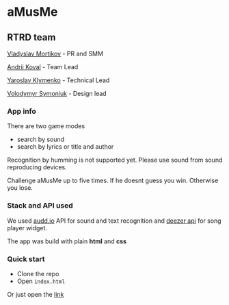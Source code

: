 # aMusMe
## RTRD team
[Vladyslav Mortikov]() - PR and SMM

[Andrii Koval]() - Team Lead

[Yaroslav Klymenko]() - Technical Lead

[Volodymyr Symoniuk]() - Design lead

### App info
There are two game modes
- search by sound
- search by lyrics or title and author

Recognition by humming is not supported yet. Please use sound from sound reproducing devices.

Challenge aMusMe up to five times. If he doesnt guess you win. Otherwise you lose.

### Stack and API used

We used [audd.io](https://audd.io/) API for sound and text recognition and [deezer api](https://rapidapi.com/deezerdevs/api/deezer-1) for song player widget.

The app was build with plain __html__ and __css__

### Quick start
- Clone the repo
- Open ```index.html```

Or just open the [link](https://ziovio.github.io/akinatorRTRD/) 
